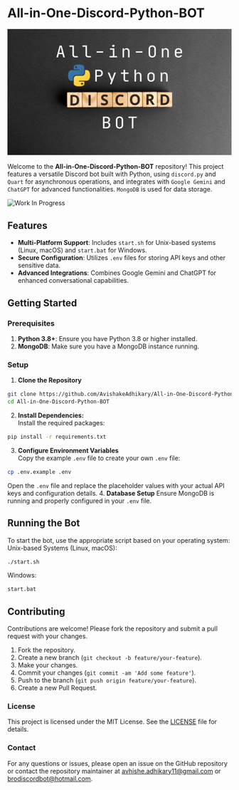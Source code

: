 # All-in-One-Discord-Python-BOT

![AIOPythonDiscordBOT](static/AIOPythonDiscordBOT.png)

Welcome to the **All-in-One-Discord-Python-BOT** repository! This project features a versatile Discord bot built with Python, using `discord.py` and `Quart` for asynchronous operations, and integrates with `Google Gemini` and `ChatGPT` for advanced functionalities. `MongoDB` is used for data storage.

![Work In Progress](https://media2.giphy.com/media/v1.Y2lkPTc5MGI3NjExbGR5ZTZ0YjlkOHg0NmxoeGRiZGV4Znd4dzFkcnJrYndoNWpranJvZiZlcD12MV9pbnRlcm5hbF9naWZfYnlfaWQmY3Q9Zw/17onPWvvq8oCeZzUK9/giphy.webp)

## Features

- **Multi-Platform Support**: Includes `start.sh` for Unix-based systems (Linux, macOS) and `start.bat` for Windows.
- **Secure Configuration**: Utilizes `.env` files for storing API keys and other sensitive data.
- **Advanced Integrations**: Combines Google Gemini and ChatGPT for enhanced conversational capabilities.

## Getting Started

### Prerequisites

1. **Python 3.8+**: Ensure you have Python 3.8 or higher installed.
2. **MongoDB**: Make sure you have a MongoDB instance running.

### Setup

1. **Clone the Repository**
```bash
git clone https://github.com/AvishakeAdhikary/All-in-One-Discord-Python-BOT.git
cd All-in-One-Discord-Python-BOT
```
2. **Install Dependencies:**\
Install the required packages:
```bash
pip install -r requirements.txt
```
3. **Configure Environment Variables**\
Copy the example `.env` file to create your own `.env` file:
```bash
cp .env.example .env
```
Open the `.env` file and replace the placeholder values with your actual API keys and configuration details.
4. **Database Setup**
Ensure MongoDB is running and properly configured in your `.env` file.

## Running the Bot
To start the bot, use the appropriate script based on your operating system:\
Unix-based Systems (Linux, macOS):
```bash
./start.sh
```
Windows:
```bash
start.bat
```
## Contributing
Contributions are welcome! Please fork the repository and submit a pull request with your changes.
1. Fork the repository.
2. Create a new branch (`git checkout -b feature/your-feature`).
3. Make your changes.
4. Commit your changes (`git commit -am 'Add some feature'`).
5. Push to the branch (`git push origin feature/your-feature`).
6. Create a new Pull Request.

### License

This project is licensed under the MIT License. See the [LICENSE](LICENSE) file for details.

### Contact
For any questions or issues, please open an issue on the GitHub repository or contact the repository maintainer at [avhishe.adhikary11@gmail.com](mailto:avhishe.adhikary11@gmail.com) or [brodiscordbot@hotmail.com](mailto:brodiscordbot@hotmail.com).
<!-- BroBot@2024 -->